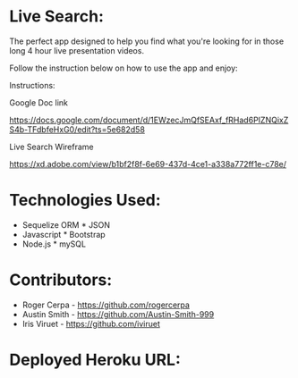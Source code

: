 # Live Search:

The perfect app designed to help you find what you're looking for in those long 4 hour live presentation videos.

Follow the instruction below on how to use the app and enjoy:

Instructions:

Google Doc link

https://docs.google.com/document/d/1EWzecJmQfSEAxf_fRHad6PIZNQixZS4b-TFdbfeHxG0/edit?ts=5e682d58

Live Search Wireframe

https://xd.adobe.com/view/b1bf2f8f-6e69-437d-4ce1-a338a772ff1e-c78e/

# Technologies Used:

* Sequelize ORM              * JSON
* Javascript                 * Bootstrap
* Node.js                    * mySQL

# Contributors:

* Roger Cerpa  - https://github.com/rogercerpa
* Austin Smith - https://github.com/Austin-Smith-999
* Iris Viruet  - https://github.com/iviruet 


# Deployed Heroku URL:

